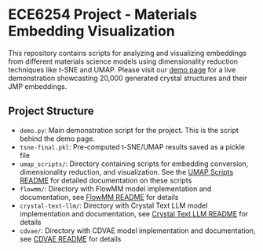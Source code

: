 # ECE6254 Project - Materials Embedding Visualization

This repository contains scripts for analyzing and visualizing embeddings from different materials science models using dimensionality reduction techniques like t-SNE and UMAP. Please visit our [demo page](http://ece6254.nima.sh/) for a live demonstration showcasting 20,000 generated crystal structures and their JMP embeddings.

## Project Structure

- `demo.py`: Main demonstration script for the project. This is the script behind the demo page.
- `tsne-final.pkl`: Pre-computed t-SNE/UMAP results saved as a pickle file
- `umap_scripts/`: Directory containing scripts for embedding conversion, dimensionality reduction, and visualization. See the [UMAP Scripts README](umap_scripts/README.md) for detailed documentation on these scripts
- `flowmm/`: Directory with FlowMM model implementation and documentation, see [FlowMM README](flowmm/README.md) for details
- `crystal-text-llm/`: Directory with Crystal Text LLM model implementation and documentation, see [Crystal Text LLM README](crystal-text-llm/README.md) for details
- `cdvae/`: Directory with CDVAE model implementation and documentation, see [CDVAE README](cdvae/README.md) for details
